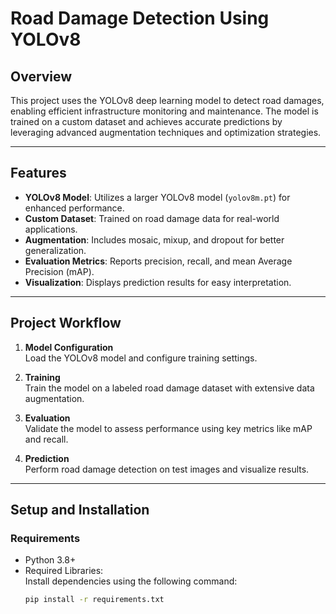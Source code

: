 # **Road Damage Detection Using YOLOv8**

## **Overview**
This project uses the YOLOv8 deep learning model to detect road damages, enabling efficient infrastructure monitoring and maintenance. The model is trained on a custom dataset and achieves accurate predictions by leveraging advanced augmentation techniques and optimization strategies.

---

## **Features**
- **YOLOv8 Model**: Utilizes a larger YOLOv8 model (`yolov8m.pt`) for enhanced performance.
- **Custom Dataset**: Trained on road damage data for real-world applications.
- **Augmentation**: Includes mosaic, mixup, and dropout for better generalization.
- **Evaluation Metrics**: Reports precision, recall, and mean Average Precision (mAP).
- **Visualization**: Displays prediction results for easy interpretation.

---

## **Project Workflow**
1. **Model Configuration**  
   Load the YOLOv8 model and configure training settings.

2. **Training**  
   Train the model on a labeled road damage dataset with extensive data augmentation.

3. **Evaluation**  
   Validate the model to assess performance using key metrics like mAP and recall.

4. **Prediction**  
   Perform road damage detection on test images and visualize results.

---

## **Setup and Installation**
### **Requirements**
- Python 3.8+
- Required Libraries:  
  Install dependencies using the following command:
  ```bash
  pip install -r requirements.txt

